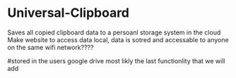 # Universal-Clipboard
 Saves all copied clipboard data to a persoanl storage system in the cloud
 Make website to access data local, data is sotred and accessable to anyone on the same wifi network????

 #stored in the users google drive most likly the last functionlity that we will add